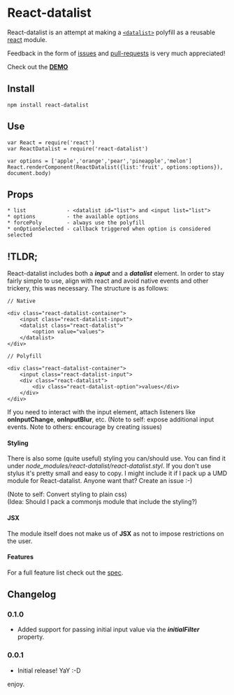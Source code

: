 # React-datalist

React-datalist is an attempt at making a [<code>\<datalist></code>](https://developer.mozilla.org/en-US/docs/Web/HTML/Element/datalist) polyfill as a reusable [react](http://facebook.github.io/react/) module.  

Feedback in the form of [issues](https://github.com/asbjornenge/react-datalist/issues) and [pull-requests](https://github.com/asbjornenge/react-datalist/pulls) is very much appreciated!

Check out the [**DEMO**](http://www.asbjornenge.com/react-datalist/)

## Install

	npm install react-datalist
	
## Use

	var React = require('react')
	var ReactDatalist = require('react-datalist')
	
	var options = ['apple','orange','pear','pineapple','melon']
	React.renderComponent(ReactDatalist({list:'fruit', options:options}), document.body)

## Props

	* list             - <datalist id="list"> and <input list="list">
	* options          - the available options
	* forcePoly        - always use the polyfill
	* onOptionSelected - callback triggered when option is considered selected

## !TLDR;

React-datalist includes both a ***input*** and a ***datalist*** element. In order to stay fairly simple to use, align with react and avoid native events and other trickery, this was necessary. The structure is as follows:

	// Native

	<div class="react-datalist-container">
		<input class="react-datalist-input">
		<datalist class="react-datalist">
			<option value="values">
		</datalist>
	</div>

	// Polyfill
	
	<div class="react-datalist-container">
		<input class="react-datalist-input">
		<div class="react-datalist">
			<div class="react-datalist-option">values</div>
		</div>
	</div>
	
If you need to interact with the input element, attach listeners like **onInputChange**, **onInputBlur**, etc. (Note to self: expose additional input events. Note to others: encourage by creating issues)

#### Styling

There is also some (quite useful) styling you can/should use. You can find it under *node_modules/react-datalist/react-datalist.styl*. If you don't use stylus it's pretty small and easy to copy. I might include it if I pack up a UMD module for React-datalist. Anyone want that? Create an issue :-)

(Note to self: Convert styling to plain css)  
(Idea: Should I pack a commonjs module that include the styling?)

#### JSX

The module itself does not make us of **JSX** as not to impose restrictions on the user.

#### Features

For a full feature list check out the [spec](https://github.com/asbjornenge/react-datalist/blob/master/test/spec.js).

## Changelog

### 0.1.0

* Added support for passing initial input value via the ***initialFilter*** property.

### 0.0.1

* Initial release! YaY :-D

enjoy.